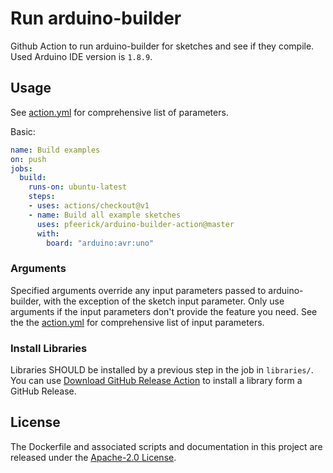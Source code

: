 # Run arduino-builder
Github Action to run arduino-builder for sketches and see if they compile.
Used Arduino IDE version is `1.8.9`.

## Usage
See [action.yml](action.yml) for comprehensive list of parameters.

Basic:
```yaml
name: Build examples
on: push
jobs:
  build:
    runs-on: ubuntu-latest
    steps:
    - uses: actions/checkout@v1
    - name: Build all example sketches
      uses: pfeerick/arduino-builder-action@master
      with:
        board: "arduino:avr:uno"
```

### Arguments
Specified arguments override any input parameters passed to arduino-builder, with the exception of the sketch input parameter.
Only use arguments if the input parameters don't provide the feature you need.
See the the [action.yml](action.yml) for comprehensive list of input parameters.

### Install Libraries
Libraries SHOULD be installed by a previous step in the job in `libraries/`.
You can use [Download GitHub Release Action](https://github.com/marketplace/actions/download-github-release) to install a library form a GitHub Release.

## License
The Dockerfile and associated scripts and documentation in this project are released under the [Apache-2.0 License](LICENSE).
